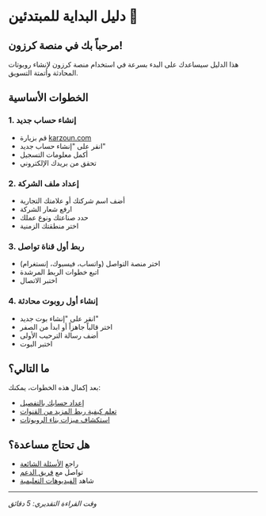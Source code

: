 # دليل البداية للمبتدئين 🚀

## مرحباً بك في منصة كرزون!

هذا الدليل سيساعدك على البدء بسرعة في استخدام منصة كرزون لإنشاء روبوتات المحادثة وأتمتة التسويق.

## الخطوات الأساسية

### 1. إنشاء حساب جديد
- قم بزيارة [karzoun.com](https://karzoun.com)
- انقر على "إنشاء حساب جديد"
- أكمل معلومات التسجيل
- تحقق من بريدك الإلكتروني

### 2. إعداد ملف الشركة
- أضف اسم شركتك أو علامتك التجارية
- ارفع شعار الشركة
- حدد صناعتك ونوع عملك
- اختر منطقتك الزمنية

### 3. ربط أول قناة تواصل
- اختر منصة التواصل (واتساب، فيسبوك، إنستغرام)
- اتبع خطوات الربط المرشدة
- اختبر الاتصال

### 4. إنشاء أول روبوت محادثة
- انقر على "إنشاء بوت جديد"
- اختر قالباً جاهزاً أو ابدأ من الصفر
- أضف رسالة الترحيب الأولى
- اختبر البوت

## ما التالي؟

بعد إكمال هذه الخطوات، يمكنك:
- [إعداد حسابك بالتفصيل](./إعداد-الحساب.md)
- [تعلم كيفية ربط المزيد من القنوات](./ربط-القنوات.md)
- [استكشاف ميزات بناء الروبوتات](../بناء-الروبوتات/أساسيات-البناء.md)

## هل تحتاج مساعدة؟

- راجع [الأسئلة الشائعة](../الدعم/الأسئلة-الشائعة.md)
- تواصل مع [فريق الدعم](../الدعم/التواصل-مع-الدعم.md)
- شاهد [الفيديوهات التعليمية](./الفيديوهات-التعليمية.md)

---
*وقت القراءة التقديري: 5 دقائق*

